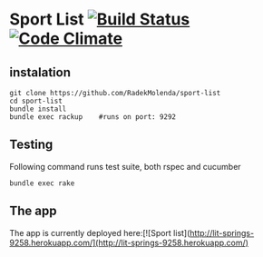 # Sport List [![Build Status](https://travis-ci.org/RadekMolenda/sport-list.png?branch=master)](https://travis-ci.org/RadekMolenda/sport-list) [![Code Climate](https://codeclimate.com/github/RadekMolenda/sport-list.png)](https://codeclimate.com/github/RadekMolenda/sport-list)

## instalation

    git clone https://github.com/RadekMolenda/sport-list
    cd sport-list
    bundle install
    bundle exec rackup    #runs on port: 9292

## Testing
Following command runs test suite, both rspec and cucumber

    bundle exec rake

## The app
The app is currently deployed here:[![Sport list](http://lit-springs-9258.herokuapp.com/](http://lit-springs-9258.herokuapp.com/)

